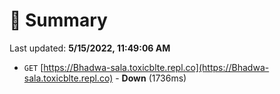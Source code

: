 # 📖 Summary
Last updated: **5/15/2022, 11:49:06 AM**

- `GET` [https://Bhadwa-sala.toxicblte.repl.co](https://Bhadwa-sala.toxicblte.repl.co) - **Down** (1736ms)
